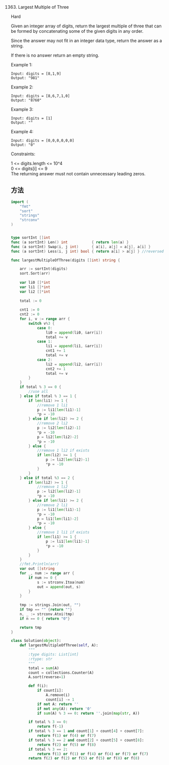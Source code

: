 1363. Largest Multiple of Three


Hard


Given an integer array of digits, return the largest multiple of three that can be formed by concatenating some of the given digits in any order.

Since the answer may not fit in an integer data type, return the answer as a string.

If there is no answer return an empty string.

 

Example 1:

```
Input: digits = [8,1,9]
Output: "981"
```

Example 2:

```
Input: digits = [8,6,7,1,0]
Output: "8760"
```

Example 3:

```
Input: digits = [1]
Output: ""
```

Example 4:

```
Input: digits = [0,0,0,0,0,0]
Output: "0"
```
 

Constraints:

1 <= digits.length <= 10^4  
0 <= digits[i] <= 9  
The returning answer must not contain unnecessary leading zeros.


## 方法

```go
import (
    "fmt"
    "sort"
    "strings"
    "strconv"
)


type sortInt []int 
func (a sortInt) Len() int           { return len(a) }
func (a sortInt) Swap(i, j int)      { a[i], a[j] = a[j], a[i] }
func (a sortInt) Less(i, j int) bool { return a[i] > a[j] } //reversed

func largestMultipleOfThree(digits []int) string {

    arr := sortInt(digits)
    sort.Sort(arr)
    
    var li0 []*int
    var li1 []*int
    var li2 []*int
    
    total := 0
    
    cnt1 := 0
    cnt2 := 0
    for i, v := range arr {
        switch v%3 {
            case 0:
                li0 = append(li0, &arr[i])
                total += v
            case 1:
                li1 = append(li1, &arr[i])
                cnt1 += 1
                total += v
            case 2:
                li2 = append(li2, &arr[i])
                cnt2 += 1
                total += v
        }
    }
    if total % 3 == 0 {
        //use all
    } else if total % 3 == 1 {
        if len(li1) >= 1 {
            //remove 1 li1
            p := li1[len(li1)-1]
            *p = -10
        } else if len(li2) >= 2 {
            //remove 2 li2
            p := li2[len(li2)-1]
            *p = -10
            p = li2[len(li2)-2]
            *p = -10
        } else {
            //remove 1 li2 if exists
            if len(li2) >= 1 {
                p := li2[len(li2)-1]
                *p = -10
            }
        }
    } else if total %3 == 2 {
        if len(li2) >= 1 {
            //remove 1 li2
            p := li2[len(li2)-1]
            *p = -10
        } else if len(li1) >= 2 {
            //remove 2 li1
            p := li1[len(li1)-1]
            *p = -10
            p = li1[len(li1)-2]
            *p = -10
        } else {
            //remove 1 li1 if exists
            if len(li1) >= 1 {
                p := li1[len(li1)-1]
                *p = -10
            }
        }
    }
    //fmt.Println(arr)
    var out []string
    for _, num := range arr {
        if num >= 0 {
            s := strconv.Itoa(num)
            out = append(out, s)
        }
    }
        
    tmp := strings.Join(out, "")
    if tmp == "" {return ""}
    n, _ := strconv.Atoi(tmp)
    if n == 0 { return "0"}

    return tmp
}
```




```python
class Solution(object):
    def largestMultipleOfThree(self, A):
        """
        :type digits: List[int]
        :rtype: str
        """
        total = sum(A)
        count = collections.Counter(A)
        A.sort(reverse=1)

        def f(i):
            if count[i]:
                A.remove(i)
                count[i] -= 1
            if not A: return ''
            if not any(A): return '0'
            if sum(A) % 3 == 0: return ''.join(map(str, A))

        if total % 3 == 0:
            return f(-1)
        if total % 3 == 1 and count[1] + count[4] + count[7]:
            return f(1) or f(4) or f(7)
        if total % 3 == 2 and count[2] + count[5] + count[8]:
            return f(2) or f(5) or f(8)
        if total % 3 == 2:
            return f(1) or f(1) or f(4) or f(4) or f(7) or f(7)
        return f(2) or f(2) or f(5) or f(5) or f(8) or f(8)
```